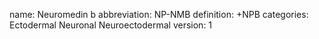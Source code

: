 name: Neuromedin b
abbreviation: NP-NMB
definition: +NPB
categories: Ectodermal Neuronal Neuroectodermal
version: 1
